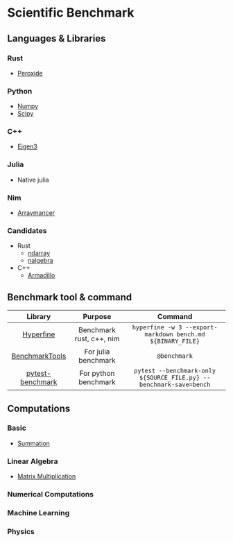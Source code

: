 # Scientific Benchmark

## Languages & Libraries

### Rust

* [Peroxide](https://github.com/Axect/Peroxide)

### Python

* [Numpy](https://numpy.org/)
* [Scipy](https://www.scipy.org/)

### C++

* [Eigen3](http://eigen.tuxfamily.org/index.php?title=Main_Page)

### Julia

* Native julia

### Nim

* [Arraymancer](https://github.com/mratsim/Arraymancer)

### Candidates

* Rust    
    * [ndarray](https://github.com/rust-ndarray/ndarray)
    * [nalgebra](https://nalgebra.org/)
* C++
    * [Armadillo](http://arma.sourceforge.net/)

## Benchmark tool & command

Library | Purpose | Command
:-----: | :-----: | :-----:
[Hyperfine](https://github.com/sharkdp/hyperfine) | Benchmark rust, c++, nim | `hyperfine -w 3 --export-markdown bench.md ${BINARY_FILE}`
[BenchmarkTools](https://github.com/JuliaCI/BenchmarkTools.jl) | For julia benchmark | `@benchmark`
[pytest-benchmark](https://github.com/ionelmc/pytest-benchmark) | For python benchmark | `pytest --benchmark-only ${SOURCE_FILE.py} --benchmark-save=bench`

## Computations

### Basic

* [Summation](./Basic/sum)

### Linear Algebra

* [Matrix Multiplication](./Linear_Algebra/matmul)

### Numerical Computations

### Machine Learning

### Physics
